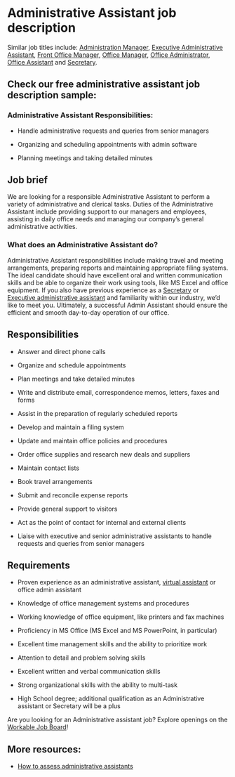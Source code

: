 # Administrative Assistant job description
Similar job titles include: <a href="https://resources.workable.com/administration-manager-job-description">Administration Manager</a>, <a href="https://resources.workable.com/executive-administrative-assistant-job-description">Executive Administrative Assistant</a>, <a href="https://resources.workable.com/front-office-manager-job-description">Front Office Manager</a>, <a href="https://resources.workable.com/office-manager-job-description">Office Manager</a>, <a href="https://resources.workable.com/office-administrator-job-description">Office Administrator</a>, <a href="https://resources.workable.com/office-assistant-job-description">Office Assistant</a> and <a href="https://resources.workable.com/secretary-job-description">Secretary</a>.


## Check our free administrative assistant job description sample:
### Administrative Assistant Responsibilities:
* Handle administrative requests and queries from senior managers

* Organizing and scheduling appointments with admin software

* Planning meetings and taking detailed minutes


## Job brief

We are looking for a responsible Administrative Assistant to perform a variety of administrative and clerical tasks. Duties of the Administrative Assistant include providing support to our managers and employees, assisting in daily office needs and managing our company’s general administrative activities.
### What does an Administrative Assistant do?
Administrative Assistant responsibilities include making travel and meeting arrangements, preparing reports and maintaining appropriate filing systems. The ideal candidate should have excellent oral and written communication skills and be able to organize their work using tools, like MS Excel and office equipment. If you also have previous experience as a <a href="https://resources.workable.com/secretary-job-description" target="_blank" rel="noopener noreferrer">Secretary</a> or <a href="https://resources.workable.com/executive-administrative-assistant-job-description" target="_blank" rel="noopener noreferrer">Executive administrative assistant</a> and familiarity within our industry, we’d like to meet you.
Ultimately, a successful Admin Assistant should ensure the efficient and smooth day-to-day operation of our office.


## Responsibilities

* Answer and direct phone calls

* Organize and schedule appointments

* Plan meetings and take detailed minutes

* Write and distribute email, correspondence memos, letters, faxes and forms

* Assist in the preparation of regularly scheduled reports

* Develop and maintain a filing system

* Update and maintain office policies and procedures

* Order office supplies and research new deals and suppliers

* Maintain contact lists

* Book travel arrangements

* Submit and reconcile expense reports

* Provide general support to visitors

* Act as the point of contact for internal and external clients

* Liaise with executive and senior administrative assistants to handle requests and queries from senior managers


## Requirements

* Proven experience as an administrative assistant, <a href="https://resources.workable.com/virtual-assistant-job-description">virtual assistant</a> or office admin assistant

* Knowledge of office management systems and procedures

* Working knowledge of office equipment, like printers and fax machines

* Proficiency in MS Office (MS Excel and MS PowerPoint, in particular)

* Excellent time management skills and the ability to prioritize work

* Attention to detail and problem solving skills

* Excellent written and verbal communication skills

* Strong organizational skills with the ability to multi-task

* High School degree; additional qualification as an Administrative assistant or Secretary will be a plus

Are you looking for an Administrative assistant job? Explore openings on the <a href="https://jobs.workable.com/">Workable Job Board</a>!


## More resources:
* <a href="https://resources.workable.com/administrative-assistant-skills-assessment-test">How to assess administrative assistants</a>
